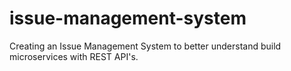 # issue-management-system

Creating an Issue Management System to better understand build microservices with REST API's.
